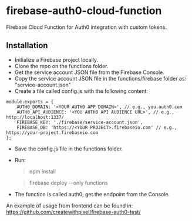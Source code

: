 # firebase-auth0-cloud-function
Firebase Cloud Function for Auth0 integration with custom tokens.

## Installation
* Initialize a Firebase project locally.
* Clone the repo on the functions folder.
* Get the service account JSON file from the Firebase Console.
* Copy the service account JSON file in the functions/firebase folder as: "service-account.json"
* Create a file called config.js with the following content:

```
module.exports = {
    AUTH0_DOMAIN: '<YOUR AUTH0 APP DOMAIN>', // e.g., you.auth0.com
    AUTH0_API_AUDIENCE: '<YOU AUTH0 API AUDIENCE URL>', // e.g., http://localhost:1337/
    FIREBASE_KEY: './firebase/service-account.json',
    FIREBASE_DB: 'https://<YOUR PROJECT>.firebaseio.com' // e.g., https://your-project.firebaseio.com
};
```

* Save the config.js file in the functions folder.
* Run:
    > npm install
    
    > firebase deploy --only functions
* The function is called auth0, get the endpoint from the Console.

An example of usage from frontend can be found in: https://github.com/createwithpixel/firebase-auth0-test/

